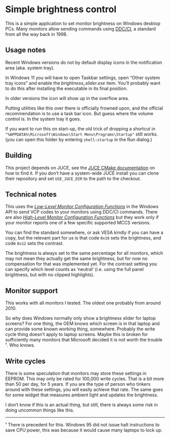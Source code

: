# Simple brightness control

This is a simple application to set monitor brightness on Windows desktop PCs. Many monitors allow
sending commands using [DDC/CI](https://en.wikipedia.org/wiki/Display_Data_Channel), a standard from
all the way back in 1998.

## Usage notes

Recent Windows versions do not by default display icons in the notification area (aka. system tray).

In Windows 11 you will have to open Taskbar settings, open “Other system tray icons” and enable the
*brightness_slider.exe* item. You’ll probably want to do this after installing the executable in
its final position.

In older versions the icon will show up in the overflow area.

Putting utilities like this over there is officially frowned upon, and the official recommendation
is to use a task bar icon. But guess where the volume control is. In the system tray it goes.

If you want to run this on start-up, the old trick of dropping a shortcut in
`"%APPDATA%\Microsoft\Windows\Start Menu\Programs\Startup"` still works. (you can open this folder by entering `shell:startup` in the Run dialog.)

## Building

This project depends on JUCE, see the [JUCE CMake documentation](https://github.com/juce-framework/JUCE/blob/master/docs/CMake%20API.md) on
how to find it. If you don’t have a system-wide JUCE install you can clone their repository and set `USE_JUCE_DIR` to the path to the checkout.

## Technical notes

This uses the [_Low-Level Monitor Configuration Functions_](https://learn.microsoft.com/en-us/windows/win32/monitor/using-the-low-level-monitor-configuration-functions)
in the Windows API to send VCP codes to your monitors using DDC/CI commands. There are also
[_High-Level Monitor Configuration Functions_](https://learn.microsoft.com/en-us/windows/win32/monitor/using-the-high-level-monitor-configuration-functions)
but they work only if your monitor reports one of a few specific supported MCCS versions.

You can find the standard somewhere, or ask VESA kindly if you can have a copy, but the relevant part for
us is that code `0x10` sets the brightness, and code `0x12` sets the contrast.

The brightness is always set to the same percentage for all monitors, which may not mean they actually get
the same brightness, but for now no compensation for that was implemented yet. For the contrast setting
you can specify which level counts as ‘neutral’ (i.e. using the full panel brightness, but with no
clipped highlights).

## Monitor support

This works with all monitors I tested. The oldest one probably from around 2010.

So why does Windows normally only show a brightness slider for laptop screens? For one thing, the OEM knows
which screen is in that laptop and can provide some known working thing, somewhere. Probably the write cycle
thing doesn’t apply to laptop screens. Maybe this is broken for sufficiently many monitors that Microsoft
decided it is not worth the trouble ¹. Who knows.

## Write cycles

There is some speculation that monitors may store these settings in EEPROM. This may only be rated for
100,000 write cycles. That is a bit more than 50 per day, for 5 years. If you are the type of person who
tinkers around with these settings, you will easily achieve that rate. The same goes for some widget
that measures ambient light and updates the brightness.

I don’t know if this is an actual thing, but still, there is always some risk in doing uncommon things
like this.

-----------

¹ There is precedent for this. Windows 95 did not issue halt instructions to save CPU power, this was
because it would cause many laptops to lock up.